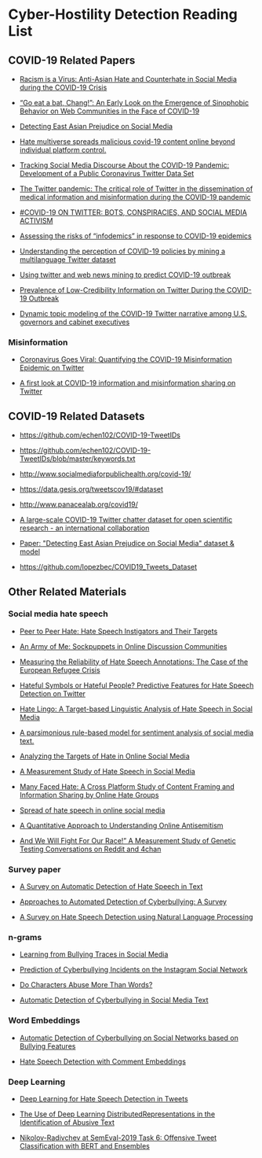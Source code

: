# Cyber-Hostility Detection Reading List

## COVID-19 Related Papers
* [Racism is a Virus: Anti-Asian Hate and Counterhate in Social Media during the COVID-19 Crisis](https://arxiv.org/pdf/2005.12423.pdf)

* [“Go eat a bat, Chang!”: An Early Look on the Emergence of
Sinophobic Behavior on Web Communities in the Face of COVID-19](https://arxiv.org/pdf/2004.04046.pdf)

* [Detecting East Asian Prejudice on Social Media](https://arxiv.org/pdf/2005.03909.pdf)

* [Hate multiverse spreads malicious covid-19 content online beyond individual platform control.](https://arxiv.org/pdf/2004.00673.pdf)

* [Tracking Social Media Discourse About the COVID-19 Pandemic:
Development of a Public Coronavirus Twitter Data Set](https://arxiv.org/pdf/2003.07372.pdf)

* [The Twitter pandemic: The critical role of Twitter
in the dissemination of medical information and
misinformation during the COVID-19 pandemic](https://www.cambridge.org/core/services/aop-cambridge-core/content/view/9F42C2D99CA00FBAE50A66D107322211/S1481803520003619a.pdf/twitter_pandemic_the_critical_role_of_twitter_in_the_dissemination_of_medical_information_and_misinformation_during_the_covid19_pandemic.pdf)

* [#COVID-19 ON TWITTER: BOTS, CONSPIRACIES,
AND SOCIAL MEDIA ACTIVISM](https://arxiv.org/pdf/2004.09531v1.pdf)

* [Assessing the risks of “infodemics” in response to
COVID-19 epidemics](https://arxiv.org/pdf/2004.03997.pdf)

* [Understanding the perception of COVID-19 policies by mining a multilanguage Twitter dataset](https://arxiv.org/pdf/2003.10359.pdf)

* [Using twitter and web news mining to predict COVID-19 outbreak](https://www.researchgate.net/profile/Kia_Jahanbin2/publication/339770709_Using_twitter_and_web_news_mining_to_predict_COVID-19_outbreak/links/5e84d4db4585150839b508b7/Using-twitter-and-web-news-mining-to-predict-COVID-19-outbreak.pdf)

* [Prevalence of Low-Credibility Information on Twitter
During the COVID-19 Outbreak](https://arxiv.org/pdf/2004.14484.pdf)

* [Dynamic topic modeling of the COVID-19 Twitter narrative among U.S. governors
and cabinet executives](https://arxiv.org/pdf/2004.11692.pdf)

### Misinformation

* [Coronavirus Goes Viral: Quantifying the COVID-19 Misinformation Epidemic on Twitter](https://www.researchgate.net/publication/339923047_Coronavirus_Goes_Viral_Quantifying_the_COVID-19_Misinformation_Epidemic_on_Twitter)

* [A first look at COVID-19 information and misinformation sharing
on Twitter](https://arxiv.org/pdf/2003.13907.pdf)


## COVID-19 Related Datasets

* https://github.com/echen102/COVID-19-TweetIDs
 
* https://github.com/echen102/COVID-19-TweetIDs/blob/master/keywords.txt
 
* http://www.socialmediaforpublichealth.org/covid-19/

* https://data.gesis.org/tweetscov19/#dataset

* http://www.panacealab.org/covid19/

* [A large-scale COVID-19 Twitter chatter dataset for open scientific research - an international collaboration](https://zenodo.org/record/3902855#.XvbFei2ZNTZ) 

* [ Paper: "Detecting East Asian Prejudice on Social Media" dataset & model](https://zenodo.org/record/3816667#.Xvj6HJNKgUE)

* https://github.com/lopezbec/COVID19_Tweets_Dataset


## Other Related Materials

### Social media hate speech

* [Peer to Peer Hate: Hate Speech Instigators and Their Targets](https://arxiv.org/pdf/1804.04649.pdf)

* [An Army of Me: Sockpuppets in Online Discussion Communities](https://arxiv.org/pdf/1703.07355.pdf)

* [Measuring the Reliability of Hate Speech Annotations: The Case of the European Refugee Crisis](https://arxiv.org/pdf/1701.08118.pdf)

* [Hateful Symbols or Hateful People? Predictive Features for Hate Speech Detection on Twitter](https://www.aclweb.org/anthology/N16-2013.pdf)

* [Hate Lingo: A Target-based Linguistic Analysis of Hate Speech in Social Media](https://arxiv.org/pdf/1804.04257.pdf)

* [A parsimonious rule-based model for sentiment analysis of social media text.](https://www.aaai.org/ocs/index.php/ICWSM/ICWSM14/paper/view/8109/8122)

* [Analyzing the Targets of Hate in Online Social Media](https://arxiv.org/pdf/1603.07709.pdf)

* [A Measurement Study of Hate Speech in Social Media](https://dl.acm.org/doi/pdf/10.1145/3078714.3078723)

* [Many Faced Hate: A Cross Platform Study of Content Framing and Information Sharing by Online Hate Groups](https://dl.acm.org/doi/pdf/10.1145/3313831.3376456)

* [Spread of hate speech in online social media](https://arxiv.org/pdf/1812.01693.pdf)

* [A Quantitative Approach to Understanding Online Antisemitism](https://arxiv.org/pdf/1809.01644.pdf)

* [And We Will Fight For Our Race!” A Measurement Study of Genetic Testing Conversations on Reddit and 4chan](https://arxiv.org/pdf/1901.09735.pdf)
### Survey paper

* [A Survey on Automatic Detection of Hate Speech in Text](https://dl.acm.org/doi/pdf/10.1145/3232676)

* [Approaches to Automated Detection of Cyberbullying: A Survey](https://www.researchgate.net/publication/320318420_Approaches_to_Automated_Detection_of_Cyberbullying_A_Survey)

* [A Survey on Hate Speech Detection using Natural Language Processing](https://www.aclweb.org/anthology/W17-1101.pdf)

###  n-grams

* [Learning from Bullying Traces in Social Media](https://dl.acm.org/doi/pdf/10.5555/2382029.2382139)

* [Prediction of Cyberbullying Incidents on the Instagram Social Network](https://arxiv.org/pdf/1508.06257.pdf)

* [Do Characters Abuse More Than Words?](https://www.aclweb.org/anthology/W16-3638.pdf)

* [Automatic Detection of Cyberbullying in Social Media Text](https://arxiv.org/pdf/1801.05617.pdf)


###  Word Embeddings

* [Automatic Detection of Cyberbullying on Social Networks based on Bullying Features](https://dl.acm.org/doi/pdf/10.1145/2833312.2849567)

* [Hate Speech Detection with Comment Embeddings](https://dl.acm.org/doi/pdf/10.1145/2740908.2742760)


### Deep Learning

* [Deep Learning for Hate Speech Detection in Tweets](https://dl.acm.org/doi/pdf/10.1145/3041021.3054223)

* [The Use of Deep Learning DistributedRepresentations in the Identification of Abusive Text](https://www.aaai.org/ojs/index.php/ICWSM/article/view/3215/3083)

* [Nikolov-Radivchev at SemEval-2019 Task 6: Offensive Tweet Classification with BERT and Ensembles](https://www.aclweb.org/anthology/S19-2123.pdf)




